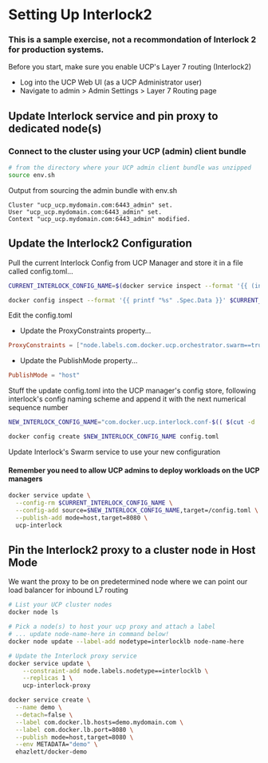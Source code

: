 # Setting Up Interlock2

### This is a sample exercise, not a recommondation of Interlock 2 for production systems.

Before you start, make sure you enable UCP's Layer 7 routing (Interlock2)

* Log into the UCP Web UI (as a UCP Administrator user)
* Navigate to admin > Admin Settings > Layer 7 Routing page

## Update Interlock service and pin proxy to dedicated node(s)

### Connect to the cluster using your UCP (admin) client bundle

```bash
# from the directory where your UCP admin client bundle was unzipped
source env.sh
```

Output from sourcing the admin bundle with env.sh

```console
Cluster "ucp_ucp.mydomain.com:6443_admin" set.
User "ucp_ucp.mydomain.com:6443_admin" set.
Context "ucp_ucp.mydomain.com:6443_admin" modified.
```

## Update the Interlock2 Configuration

Pull the current Interlock Config from UCP Manager and store it in a file called config.toml...

```bash
CURRENT_INTERLOCK_CONFIG_NAME=$(docker service inspect --format '{{ (index .Spec.TaskTemplate.ContainerSpec.Configs 0).ConfigName }}' ucp-interlock)

docker config inspect --format '{{ printf "%s" .Spec.Data }}' $CURRENT_INTERLOCK_CONFIG_NAME > config.toml
```

Edit the config.toml

* Update the ProxyConstraints property...

```toml
ProxyConstraints = ["node.labels.com.docker.ucp.orchestrator.swarm==true", "node.platform.os==linux", "node.labels.nodetype==interlocklb"]

```
* Update the PublishMode property...

```toml
PublishMode = "host"
```

Stuff the update config.toml into the UCP manager's config store, following interlock's config naming scheme and append it with the next numerical sequence number

```bash
NEW_INTERLOCK_CONFIG_NAME="com.docker.ucp.interlock.conf-$(( $(cut -d '-' -f 2 <<< "$CURRENT_INTERLOCK_CONFIG_NAME") + 1 ))"

docker config create $NEW_INTERLOCK_CONFIG_NAME config.toml
```

Update Interlock's Swarm service to use your new configuration

#### Remember you need to allow UCP admins to deploy workloads on the UCP managers

```bash
docker service update \
  --config-rm $CURRENT_INTERLOCK_CONFIG_NAME \
  --config-add source=$NEW_INTERLOCK_CONFIG_NAME,target=/config.toml \
  --publish-add mode=host,target=8080 \
  ucp-interlock
```

## Pin the Interlock2 proxy to a cluster node in Host Mode

We want the proxy to be on predetermined node where we can point our load balancer for inbound L7 routing

```bash
# List your UCP cluster nodes
docker node ls

# Pick a node(s) to host your ucp proxy and attach a label
# ... update node-name-here in command below!
docker node update --label-add nodetype=interlocklb node-name-here

# Update the Interlock proxy service 
docker service update \
    --constraint-add node.labels.nodetype==interlocklb \
    --replicas 1 \
    ucp-interlock-proxy
```

```bash
docker service create \
  --name demo \
  --detach=false \
  --label com.docker.lb.hosts=demo.mydomain.com \
  --label com.docker.lb.port=8080 \
  --publish mode=host,target=8080 \
  --env METADATA="demo" \
  ehazlett/docker-demo


```